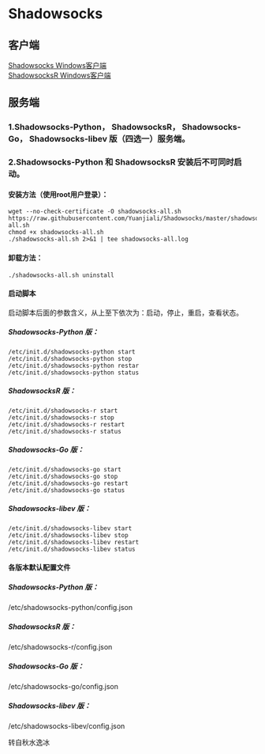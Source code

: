 # Shadowsocks
## 客户端
[Shadowsocks Windows客户端](https://github.com/shadowsocks/shadowsocks-windows/releases)  
[ShadowsocksR Windows客户端](https://github.com/shadowsocksrr/shadowsocksr-csharp/releases)
## 服务端
### 1.Shadowsocks-Python， ShadowsocksR， Shadowsocks-Go， Shadowsocks-libev 版（四选一）服务端。
### 2.Shadowsocks-Python 和 ShadowsocksR 安装后不可同时启动。
#### 安装方法（使用root用户登录）：
    wget --no-check-certificate -O shadowsocks-all.sh https://raw.githubusercontent.com/Yuanjiali/Shadowsocks/master/shadowsocks-all.sh
    chmod +x shadowsocks-all.sh
    ./shadowsocks-all.sh 2>&1 | tee shadowsocks-all.log
#### 卸载方法：
    ./shadowsocks-all.sh uninstall
#### 启动脚本
启动脚本后面的参数含义，从上至下依次为：启动，停止，重启，查看状态。

##### Shadowsocks-Python 版：
    /etc/init.d/shadowsocks-python start
    /etc/init.d/shadowsocks-python stop
    /etc/init.d/shadowsocks-python restar
    /etc/init.d/shadowsocks-python status

##### ShadowsocksR 版：
    /etc/init.d/shadowsocks-r start
    /etc/init.d/shadowsocks-r stop
    /etc/init.d/shadowsocks-r restart
    /etc/init.d/shadowsocks-r status

##### Shadowsocks-Go 版：
    /etc/init.d/shadowsocks-go start
    /etc/init.d/shadowsocks-go stop
    /etc/init.d/shadowsocks-go restart
    /etc/init.d/shadowsocks-go status

##### Shadowsocks-libev 版：
    /etc/init.d/shadowsocks-libev start
    /etc/init.d/shadowsocks-libev stop
    /etc/init.d/shadowsocks-libev restart
    /etc/init.d/shadowsocks-libev status

#### 各版本默认配置文件
##### Shadowsocks-Python 版：
/etc/shadowsocks-python/config.json

##### ShadowsocksR 版：
/etc/shadowsocks-r/config.json

##### Shadowsocks-Go 版：
/etc/shadowsocks-go/config.json

##### Shadowsocks-libev 版：
/etc/shadowsocks-libev/config.json


转自秋水逸冰
